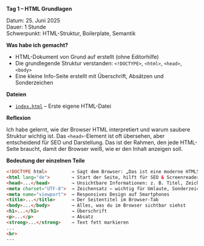 **Tag 1 – HTML Grundlagen**

Datum: 25. Juni 2025  
Dauer: 1 Stunde  
Schwerpunkt: HTML-Struktur, Boilerplate, Semantik

**Was habe ich gemacht?**

- HTML-Dokument von Grund auf erstellt (ohne Editorhilfe)
- Die grundlegende Struktur verstanden: `<!DOCTYPE>`, `<html>`, `<head>`, `<body>`
- Eine kleine Info-Seite erstellt mit Überschrift, Absätzen und Sonderzeichen

**Dateien**
- [`index.html`](./index.html) – Erste eigene HTML-Datei

**Reflexion**<p>
Ich habe gelernt, wie der Browser HTML interpretiert und warum saubere Struktur wichtig ist. Das `<head>`-Element ist oft übersehen, aber entscheidend für SEO und Darstellung.
Das ist der Rahmen, den jede HTML-Seite braucht, damit der Browser weiß, wie er den Inhalt anzeigen soll.

**Bedeutung der einzelnen Teile**

```html
<!DOCTYPE html>         → Sagt dem Browser: „Das ist eine moderne HTML5-Seite“
<html lang="de">        → Start der Seite, hilft für SEO & Screenreader
<head>...</head>        → Unsichtbare Informationen: z. B. Titel, Zeichencodierung
<meta charset="UTF-8">  → Zeichensatz – wichtig für Umlaute, Sonderzeichen
<meta name="viewport">  → Responsives Design auf Smartphones
<title>...</title>      → Der Seitentitel im Browser-Tab
<body>...</body>        → Alles, was du im Browser sichtbar siehst
<h1>...</h1>            → Überschrift
<p>...</p>              → Absatz
<strong>...</strong>    → Text fett markieren
...
<br>
---
